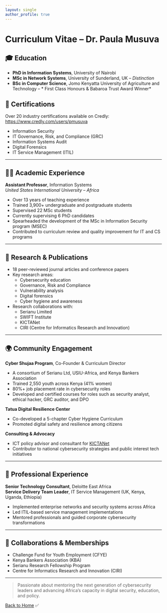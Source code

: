 ```yaml
---
layout: single
author_profile: true
---
```


# Curriculum Vitae – Dr. Paula Musuva


## 🎓 Education

- **PhD in Information Systems**, University of Nairobi  
- **MSc in Network Systems**, University of Sunderland, UK – *Distinction*  
- **BSc in Computer Science**, Jomo Kenyatta University of Agriculture and Technology – * First Class Honours & Babaroa Trust Award Winner*



## 📜 Certifications

Over 20 industry certifications available on Credly: https://www.credly.com/users/pmusuva

- Information Security
- IT Governance, Risk, and Compliance (GRC)
- Information Systems Audit
- Digital Forensics
- IT Service Management (ITIL)

---

## 👩‍🏫 Academic Experience

**Assistant Professor**, Information Systems  
*United States International University – Africa*  
- Over 13 years of teaching experience  
- Trained 3,900+ undergraduate and postgraduate students  
- Supervised 22 MSc students 
- Currently supervising 6 PhD candidates  
- Spearheaded the development of the MSc in Information Security program (MSEC)  
- Contributed to curriculum review and quality improvement for IT and CS programs  

---

## 🧪 Research & Publications

- 18 peer-reviewed journal articles and conference papers  
- Key research areas:
  - Cybersecurity education
  - Governance, Risk and Compliance
  - Vulnerability analysis
  - Digital forensics
  - Cyber hygiene and awareness  
- Research collaborations with:
  - Serianu Limited
  - SWIFT Institute
  - KICTANet
  - CIRI (Centre for Informatics Research and Innovation)

---

## 🌍 Community Engagement

**Cyber Shujaa Program**, Co-Founder & Curriculum Director  
- A consortium of Serianu Ltd, USIU-Africa, and Kenya Bankers Association  
- Trained 2,550 youth across Kenya (41% women)  
- 80%+ job placement rate in cybersecurity roles  
- Developed and certified courses for roles such as security analyst, ethical hacker, GRC auditor, and DPO  

**Tatua Digital Resilience Center**  
- Co-developed a 5-chapter Cyber Hygiene Curriculum  
- Promoted digital safety and resilience among citizens

**Consulting & Advocacy**  
- ICT policy advisor and consultant for [KICTANet](https://www.kictanet.or.ke)  
- Contributor to national cybersecurity strategies and public interest tech initiatives  

---

## 💼 Professional Experience

**Senior Technology Consultant**, Deloitte East Africa  
**Service Delivery Team Leader**, IT Service Management (UK, Kenya, Uganda, Ethiopia)  
- Implemented enterprise networks and security systems across Africa  
- Led ITIL-based service management implementations  
- Mentored professionals and guided corporate cybersecurity transformations

---

## 🤝 Collaborations & Memberships

- Challenge Fund for Youth Employment (CFYE)
- Kenya Bankers Association (KBA)
- Serianu Research Fellowship Program
- Centre for Informatics Research and Innovation (CIRI)

---

> Passionate about mentoring the next generation of cybersecurity leaders and advancing Africa’s capacity in digital security, education, and policy.

[Back to Home](/)
✅
